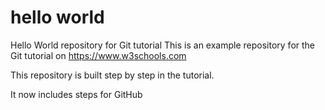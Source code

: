 # hello world
Hello World repository for Git tutorial
This is an example repository for the Git tutorial on https://www.w3schools.com

This repository is built step by step in the tutorial.

It now includes steps for GitHub
